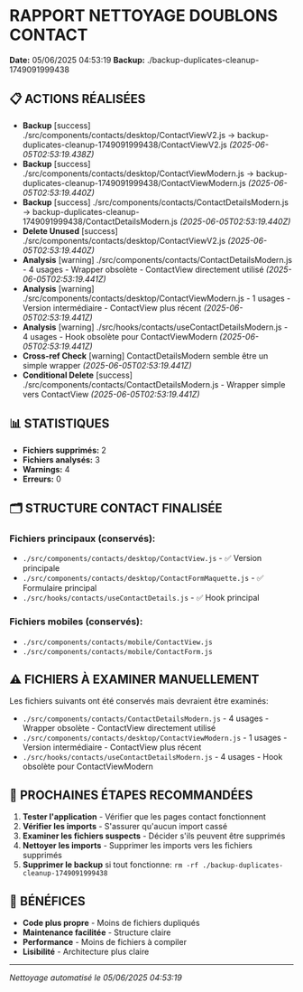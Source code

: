 # RAPPORT NETTOYAGE DOUBLONS CONTACT

**Date:** 05/06/2025 04:53:19
**Backup:** ./backup-duplicates-cleanup-1749091999438

## 📋 ACTIONS RÉALISÉES

- **Backup** [success] ./src/components/contacts/desktop/ContactViewV2.js → backup-duplicates-cleanup-1749091999438/ContactViewV2.js _(2025-06-05T02:53:19.438Z)_
- **Backup** [success] ./src/components/contacts/desktop/ContactViewModern.js → backup-duplicates-cleanup-1749091999438/ContactViewModern.js _(2025-06-05T02:53:19.440Z)_
- **Backup** [success] ./src/components/contacts/ContactDetailsModern.js → backup-duplicates-cleanup-1749091999438/ContactDetailsModern.js _(2025-06-05T02:53:19.440Z)_
- **Delete Unused** [success] ./src/components/contacts/desktop/ContactViewV2.js _(2025-06-05T02:53:19.440Z)_
- **Analysis** [warning] ./src/components/contacts/ContactDetailsModern.js - 4 usages - Wrapper obsolète - ContactView directement utilisé _(2025-06-05T02:53:19.441Z)_
- **Analysis** [warning] ./src/components/contacts/desktop/ContactViewModern.js - 1 usages - Version intermédiaire - ContactView plus récent _(2025-06-05T02:53:19.441Z)_
- **Analysis** [warning] ./src/hooks/contacts/useContactDetailsModern.js - 4 usages - Hook obsolète pour ContactViewModern _(2025-06-05T02:53:19.441Z)_
- **Cross-ref Check** [warning] ContactDetailsModern semble être un simple wrapper _(2025-06-05T02:53:19.441Z)_
- **Conditional Delete** [success] ./src/components/contacts/ContactDetailsModern.js - Wrapper simple vers ContactView _(2025-06-05T02:53:19.441Z)_

## 📊 STATISTIQUES

- **Fichiers supprimés:** 2
- **Fichiers analysés:** 3
- **Warnings:** 4
- **Erreurs:** 0

## 🗂️ STRUCTURE CONTACT FINALISÉE

### Fichiers principaux (conservés):
- `./src/components/contacts/desktop/ContactView.js` - ✅ Version principale
- `./src/components/contacts/desktop/ContactFormMaquette.js` - ✅ Formulaire principal
- `./src/hooks/contacts/useContactDetails.js` - ✅ Hook principal

### Fichiers mobiles (conservés):
- `./src/components/contacts/mobile/ContactView.js`
- `./src/components/contacts/mobile/ContactForm.js`

## ⚠️ FICHIERS À EXAMINER MANUELLEMENT

Les fichiers suivants ont été conservés mais devraient être examinés:

- `./src/components/contacts/ContactDetailsModern.js` - 4 usages - Wrapper obsolète - ContactView directement utilisé
- `./src/components/contacts/desktop/ContactViewModern.js` - 1 usages - Version intermédiaire - ContactView plus récent
- `./src/hooks/contacts/useContactDetailsModern.js` - 4 usages - Hook obsolète pour ContactViewModern

## 🔧 PROCHAINES ÉTAPES RECOMMANDÉES

1. **Tester l'application** - Vérifier que les pages contact fonctionnent
2. **Vérifier les imports** - S'assurer qu'aucun import cassé
3. **Examiner les fichiers suspects** - Décider s'ils peuvent être supprimés
4. **Nettoyer les imports** - Supprimer les imports vers les fichiers supprimés
5. **Supprimer le backup** si tout fonctionne: `rm -rf ./backup-duplicates-cleanup-1749091999438`

## 🎯 BÉNÉFICES

- **Code plus propre** - Moins de fichiers dupliqués
- **Maintenance facilitée** - Structure claire
- **Performance** - Moins de fichiers à compiler
- **Lisibilité** - Architecture plus claire

---
*Nettoyage automatisé le 05/06/2025 04:53:19*

